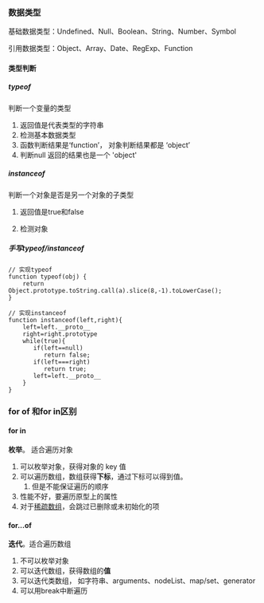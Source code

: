### 数据类型

基础数据类型：Undefined、Null、Boolean、String、Number、Symbol

引用数据类型：Object、Array、Date、RegExp、Function

#### 类型判断

##### typeof

判断一个变量的类型

1. 返回值是代表类型的字符串
2. 检测基本数据类型
3. 函数判断结果是‘function’， 对象判断结果都是 ‘object’
4. 判断null 返回的结果也是一个 'object'



##### instanceof

判断一个对象是否是另一个对象的子类型

1. 返回值是true和false

2. 检测对象

   

##### 手写typeof/instanceof

```
// 实现typeof
function typeof(obj) {
	return Object.prototype.toString.call(a).slice(8,-1).toLowerCase();
}

// 实现instanceof
function instanceof(left,right){
    left=left.__proto__
    right=right.prototype
    while(true){
       if(left==null)
       	  return false;
       if(left===right)
          return true;
       left=left.__proto__
    }
}
```

### for of 和for in区别

#### for in 

**枚举**。 适合遍历对象

1. 可以枚举对象，获得对象的 key 值
2. 可以遍历数组，数组获得**下标**，通过下标可以得到值。
	1. 但是不能保证遍历的顺序
3. 性能不好，要遍历原型上的属性
4. 对于[稀疏数组](https://zhuanlan.zhihu.com/p/268534702)，会跳过已删除或未初始化的项

#### for...of 

**迭代**。适合遍历数组

1. 不可以枚举对象
2. 可以迭代数组，获得数组的**值**
3. 可以迭代类数组， 如字符串、arguments、nodeList、map/set、generator
4. 可以用break中断遍历











